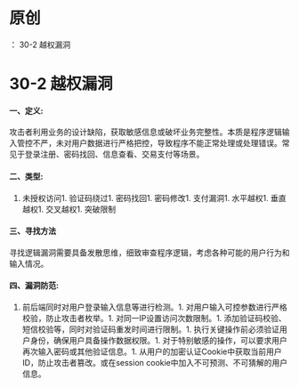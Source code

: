 # 原创
：  30-2 越权漏洞

# 30-2 越权漏洞

#### **一、定义**:

攻击者利用业务的设计缺陷，获取敏感信息或破坏业务完整性。本质是程序逻辑输入管控不严，未对用户数据进行严格把控，导致程序不能正常处理或处理错误。常见于登录注册、密码找回、信息查看、交易支付等场景。

#### **二、类型**:
1. 未授权访问1. 验证码绕过1. 密码找回1. 密码修改1. 支付漏洞1. 水平越权1. 垂直越权1. 交叉越权1. 突破限制
#### **三、寻找方法**

寻找逻辑漏洞需要具备发散思维，细致审查程序逻辑，考虑各种可能的用户行为和输入情况。

#### **四、漏洞防范**:
1. 前后端同时对用户登录输入信息等进行检测。1. 对用户输入可控参数进行严格校验，防止攻击者枚举。1. 对同一IP设置访问次数限制。1. 添加验证码校验、短信校验等，同时对验证码重发时间进行限制。1. 执行关键操作前必须验证用户身份，确保用户具备操作数据权限。1. 对于特别敏感的操作，可以要求用户再次输入密码或其他验证信息。1. 从用户的加密认证Cookie中获取当前用户ID，防止攻击者篡改。或在session cookie中加入不可预测、不可猜解的用户信息。
